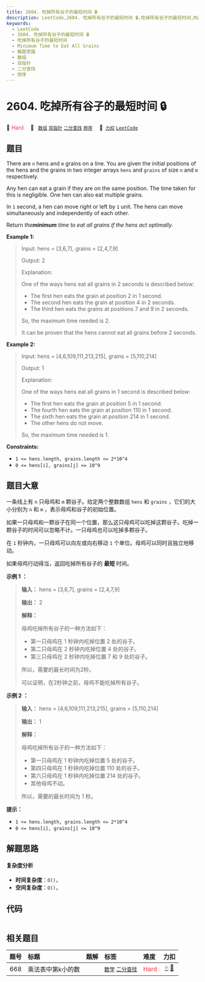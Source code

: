 ```yaml
---
title: 2604. 吃掉所有谷子的最短时间 🔒
description: LeetCode,2604. 吃掉所有谷子的最短时间 🔒,吃掉所有谷子的最短时间,Minimum Time to Eat All Grains,解题思路,数组,双指针,二分查找,排序
keywords:
  - LeetCode
  - 2604. 吃掉所有谷子的最短时间 🔒
  - 吃掉所有谷子的最短时间
  - Minimum Time to Eat All Grains
  - 解题思路
  - 数组
  - 双指针
  - 二分查找
  - 排序
---
```


# 2604. 吃掉所有谷子的最短时间 🔒

🔴 <font color=#ff334b>Hard</font>&emsp; 🔖&ensp; [`数组`](/tag/array.md) [`双指针`](/tag/two-pointers.md) [`二分查找`](/tag/binary-search.md) [`排序`](/tag/sorting.md)&emsp; 🔗&ensp;[`力扣`](https://leetcode.cn/problems/minimum-time-to-eat-all-grains) [`LeetCode`](https://leetcode.com/problems/minimum-time-to-eat-all-grains)

## 题目

There are `n` hens and `m` grains on a line. You are given the initial
positions of the hens and the grains in two integer arrays `hens` and `grains`
of size `n` and `m` respectively.

Any hen can eat a grain if they are on the same position. The time taken for
this is negligible. One hen can also eat multiple grains.

In `1` second, a hen can move right or left by `1` unit. The hens can move
simultaneously and independently of each other.

Return _the**minimum** time to eat all grains if the hens act optimally._



**Example 1:**

> Input: hens = [3,6,7], grains = [2,4,7,9]
> 
> Output: 2
> 
> Explanation: 
> 
> One of the ways hens eat all grains in 2 seconds is described below:
> - The first hen eats the grain at position 2 in 1 second. 
> - The second hen eats the grain at position 4 in 2 seconds. 
> - The third hen eats the grains at positions 7 and 9 in 2 seconds. 
> 
> So, the maximum time needed is 2.
> 
> It can be proven that the hens cannot eat all grains before 2 seconds.

**Example 2:**

> Input: hens = [4,6,109,111,213,215], grains = [5,110,214]
> 
> Output: 1
> 
> Explanation: 
> 
> One of the ways hens eat all grains in 1 second is described below:
> - The first hen eats the grain at position 5 in 1 second. 
> - The fourth hen eats the grain at position 110 in 1 second.
> - The sixth hen eats the grain at position 214 in 1 second. 
> - The other hens do not move. 
> 
> So, the maximum time needed is 1.

**Constraints:**

  * `1 <= hens.length, grains.length <= 2*10^4`
  * `0 <= hens[i], grains[j] <= 10^9`


## 题目大意

一条线上有 `n` 只母鸡和 `m` 颗谷子。给定两个整数数组 `hens` 和 `grains` ，它们的大小分别为 `n` 和 `m`
，表示母鸡和谷子的初始位置。

如果一只母鸡和一颗谷子在同一个位置，那么这只母鸡可以吃掉这颗谷子。吃掉一颗谷子的时间可以忽略不计。一只母鸡也可以吃掉多颗谷子。

在 `1` 秒钟内，一只母鸡可以向左或向右移动 `1` 个单位。母鸡可以同时且独立地移动。

如果母鸡行动得当，返回吃掉所有谷子的 **最短** 时间。





**示例 1 ：**

> 
> 
> 
> 
> 
> **输入：** hens = [3,6,7], grains = [2,4,7,9]
> 
> **输出：** 2
> 
> **解释：**
> 
> 母鸡吃掉所有谷子的一种方法如下：
> - 第一只母鸡在 1 秒钟内吃掉位置 2 处的谷子。
> - 第二只母鸡在 2 秒钟内吃掉位置 4 处的谷子。
> - 第三只母鸡在 2 秒钟内吃掉位置 7 和 9 处的谷子。 
> 
> 所以，需要的最长时间为2秒。 
> 
> 可以证明，在2秒钟之前，母鸡不能吃掉所有谷子。

**示例 2 ：**

> 
> 
> 
> 
> 
> **输入：** hens = [4,6,109,111,213,215], grains = [5,110,214]
> 
> **输出：** 1
> 
> **解释：**
> 
> 母鸡吃掉所有谷子的一种方法如下：
> - 第一只母鸡在 1 秒钟内吃掉位置 5 处的谷子。
> - 第四只母鸡在 1 秒钟内吃掉位置 110 处的谷子。
> - 第六只母鸡在 1 秒钟内吃掉位置 214 处的谷子。
> - 其他母鸡不动。 
> 
> 所以，需要的最长时间为 1 秒。



**提示：**

  * `1 <= hens.length, grains.length <= 2*10^4`
  * `0 <= hens[i], grains[j] <= 10^9`


## 解题思路

#### 复杂度分析

- **时间复杂度**：`O()`，
- **空间复杂度**：`O()`，

## 代码

```javascript

```

## 相关题目

<!-- prettier-ignore -->
| 题号 | 标题 | 题解 | 标签 | 难度 | 力扣 |
| :------: | :------ | :------: | :------ | :------ | :------: |
| 668 | 乘法表中第k小的数 |  |  [`数学`](/tag/math.md) [`二分查找`](/tag/binary-search.md) | <font color=#ff334b>Hard</font> | [🀄️](https://leetcode.cn/problems/kth-smallest-number-in-multiplication-table) [🔗](https://leetcode.com/problems/kth-smallest-number-in-multiplication-table) |